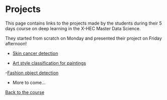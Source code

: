 # Projects

This page contains links to the projects made by the students during their 5 days course on deep learning in the X-HEC Master Data Science.

They started from scratch on Monday and presented their project on Friday afternoon!

- [Skin cancer detection](https://github.com/ruoyzhang/Skin_Cancer_Detection_with_GradCam)

- [Art style classification for paintings](https://github.com/charlottecaucheteux/style_transfer)

-[Fashion object detection](https://github.com/SebastienMoeller/Deep-Learning-Polytechnique-CAS-Object-Detection/blob/master/Blue_Steel_Classifier.ipynb)

- More to come...

[Back to the course](https://mlelarge.github.io/dataflowr/#fasterai)

